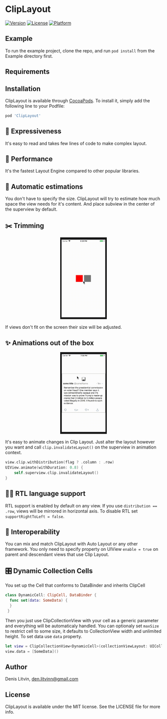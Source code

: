 # ClipLayout

[![Version](https://img.shields.io/cocoapods/v/ClipLayout.svg?style=flat)](https://cocoapods.org/pods/ClipLayout)
[![License](https://img.shields.io/cocoapods/l/ClipLayout.svg?style=flat)](https://cocoapods.org/pods/ClipLayout)
[![Platform](https://img.shields.io/cocoapods/p/ClipLayout.svg?style=flat)](https://cocoapods.org/pods/ClipLayout)

## Example

To run the example project, clone the repo, and run `pod install` from the Example directory first.

## Requirements

## Installation

ClipLayout is available through [CocoaPods](https://cocoapods.org). To install
it, simply add the following line to your Podfile:

```ruby
pod 'ClipLayout'
```
## 💫 Expressiveness
It's easy to read and takes few lines of code to make complex layout. 
## 🚀 Performance
It's the fastest Layout Engine compared to other popular libraries. 
## 📐 Automatic estimations
You don't have to specify the size. ClipLayout will try to estimate how much space the view needs for it's content. And place subview in the center of the superview by default. 
## ✂️ Trimming

<p align="center">
    <img src="docs/trimming.gif" width="150"/> 
<p/>

If views don't fit on the screen their size will be adjusted.
## ✨ Animations out of the box

<p align="center">
    <img src="docs/animation.gif" width="150"/> 
<p/>

It's easy to animate changes in Clip Layout. Just alter the layout however you want and call `clip.invalidateLayout()` on the superview in animation context. 
```swift
view.clip.withDistribution(flag ? .column : .row)
UIView.animate(withDuration: 0.8) {
    self.superview.clip.invalidateLayout()
}
``` 

## 🙋‍♂️ RTL language support
RTL support is enabled by default on any view. If you use `distribution == .row`, views will be mirrored in horizontal axis. To disable RTL set `supportRightToLeft = false`.

## 🍻 Interoperability
You can mix and match ClipLayout with Auto Layout or any other framework. You only need to specify property on UIView `enable = true` on parent and descendant views that use Clip Layout. 

## 🎛 Dynamic Collection Cells
You set up the Cell that conforms to DataBinder and inherits ClipCell
```swift
class DynamicCell: ClipCell, DataBinder {
  func set(data: SomeData) {
  }
 }
```
Then you just use ClipCollectionView with your cell as a generic parameter and everything will be automaticaly handled. 
You can optionaly set `maxSize` to restrict cell to some size, it defaults to CollectionView width and unlimited height. 
To set data use `data` property.
```swift
let view = ClipCollectionView<DynamicCell>(collectionViewLayout: UICollectionViewFlowLayout())
view.data = [SomeData]()
```
## Author

Denis Litvin, den.litvinn@gmail.com

## License

ClipLayout is available under the MIT license. See the LICENSE file for more info.
